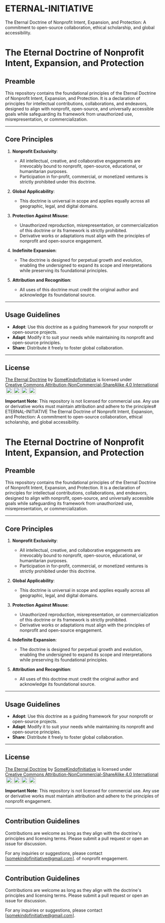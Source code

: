 # ETERNAL-INITIATIVE
The Eternal Doctrine of Nonprofit Intent, Expansion, and Protection: A commitment to open-source collaboration, ethical scholarship, and global accessibility.

# The Eternal Doctrine of Nonprofit Intent, Expansion, and Protection  

## Preamble  
This repository contains the foundational principles of the Eternal Doctrine of Nonprofit Intent, Expansion, and Protection. It is a declaration of principles for intellectual contributions, collaborations, and endeavors, designed to align with nonprofit, open-source, and universally accessible goals while safeguarding its framework from unauthorized use, misrepresentation, or commercialization.

---

## Core Principles  

1. **Nonprofit Exclusivity**:  
   - All intellectual, creative, and collaborative engagements are irrevocably bound to nonprofit, open-source, educational, or humanitarian purposes.  
   - Participation in for-profit, commercial, or monetized ventures is strictly prohibited under this doctrine.  

2. **Global Applicability**:  
   - This doctrine is universal in scope and applies equally across all geographic, legal, and digital domains.  

3. **Protection Against Misuse**:  
   - Unauthorized reproduction, misrepresentation, or commercialization of this doctrine or its framework is strictly prohibited.  
   - Derivative works or adaptations must align with the principles of nonprofit and open-source engagement.  

4. **Indefinite Expansion**:  
   - The doctrine is designed for perpetual growth and evolution, enabling the undersigned to expand its scope and interpretations while preserving its foundational principles.  

5. **Attribution and Recognition**:  
   - All uses of this doctrine must credit the original author and acknowledge its foundational source.  

---

## Usage Guidelines  
- **Adopt**: Use this doctrine as a guiding framework for your nonprofit or open-source projects.  
- **Adapt**: Modify it to suit your needs while maintaining its nonprofit and open-source principles.  
- **Share**: Distribute it freely to foster global collaboration.

---

## License  
<p xmlns:cc="http://creativecommons.org/ns#" xmlns:dct="http://purl.org/dc/terms/"><a property="dct:title" rel="cc:attributionURL" href="https://github.com/S-K-o-I/ETERNAL-INITIATIVE">The Eternal Doctrine</a> by <a rel="cc:attributionURL dct:creator" property="cc:attributionName" href="https://github.com/S-K-o-I">SomeKindofInitiative</a> is licensed under <a href="https://creativecommons.org/licenses/by-nc-sa/4.0/?ref=chooser-v1" target="_blank" rel="license noopener noreferrer" style="display:inline-block;">Creative Commons Attribution-NonCommercial-ShareAlike 4.0 International<img style="height:22px!important;margin-left:3px;vertical-align:text-bottom;" src="https://mirrors.creativecommons.org/presskit/icons/cc.svg?ref=chooser-v1" alt=""><img style="height:22px!important;margin-left:3px;vertical-align:text-bottom;" src="https://mirrors.creativecommons.org/presskit/icons/by.svg?ref=chooser-v1" alt=""><img style="height:22px!important;margin-left:3px;vertical-align:text-bottom;" src="https://mirrors.creativecommons.org/presskit/icons/nc.svg?ref=chooser-v1" alt=""><img style="height:22px!important;margin-left:3px;vertical-align:text-bottom;" src="https://mirrors.creativecommons.org/presskit/icons/sa.svg?ref=chooser-v1" alt=""></a></p>

**Important Note**: This repository is not licensed for commercial use. Any use or derivative works must maintain attribution and adhere to the principles# ETERNAL-INITIATIVE
The Eternal Doctrine of Nonprofit Intent, Expansion, and Protection: A commitment to open-source collaboration, ethical scholarship, and global accessibility.

# The Eternal Doctrine of Nonprofit Intent, Expansion, and Protection  

## Preamble  
This repository contains the foundational principles of the Eternal Doctrine of Nonprofit Intent, Expansion, and Protection. It is a declaration of principles for intellectual contributions, collaborations, and endeavors, designed to align with nonprofit, open-source, and universally accessible goals while safeguarding its framework from unauthorized use, misrepresentation, or commercialization.

---

## Core Principles  

1. **Nonprofit Exclusivity**:  
   - All intellectual, creative, and collaborative engagements are irrevocably bound to nonprofit, open-source, educational, or humanitarian purposes.  
   - Participation in for-profit, commercial, or monetized ventures is strictly prohibited under this doctrine.  

2. **Global Applicability**:  
   - This doctrine is universal in scope and applies equally across all geographic, legal, and digital domains.  

3. **Protection Against Misuse**:  
   - Unauthorized reproduction, misrepresentation, or commercialization of this doctrine or its framework is strictly prohibited.  
   - Derivative works or adaptations must align with the principles of nonprofit and open-source engagement.  

4. **Indefinite Expansion**:  
   - The doctrine is designed for perpetual growth and evolution, enabling the undersigned to expand its scope and interpretations while preserving its foundational principles.  

5. **Attribution and Recognition**:  
   - All uses of this doctrine must credit the original author and acknowledge its foundational source.  

---

## Usage Guidelines  
- **Adopt**: Use this doctrine as a guiding framework for your nonprofit or open-source projects.  
- **Adapt**: Modify it to suit your needs while maintaining its nonprofit and open-source principles.  
- **Share**: Distribute it freely to foster global collaboration.

---

## License  
<p xmlns:cc="http://creativecommons.org/ns#" xmlns:dct="http://purl.org/dc/terms/"><a property="dct:title" rel="cc:attributionURL" href="https://github.com/S-K-o-I/ETERNAL-INITIATIVE">The Eternal Doctrine</a> by <a rel="cc:attributionURL dct:creator" property="cc:attributionName" href="https://github.com/S-K-o-I">SomeKindofInitiative</a> is licensed under <a href="https://creativecommons.org/licenses/by-nc-sa/4.0/?ref=chooser-v1" target="_blank" rel="license noopener noreferrer" style="display:inline-block;">Creative Commons Attribution-NonCommercial-ShareAlike 4.0 International<img style="height:22px!important;margin-left:3px;vertical-align:text-bottom;" src="https://mirrors.creativecommons.org/presskit/icons/cc.svg?ref=chooser-v1" alt=""><img style="height:22px!important;margin-left:3px;vertical-align:text-bottom;" src="https://mirrors.creativecommons.org/presskit/icons/by.svg?ref=chooser-v1" alt=""><img style="height:22px!important;margin-left:3px;vertical-align:text-bottom;" src="https://mirrors.creativecommons.org/presskit/icons/nc.svg?ref=chooser-v1" alt=""><img style="height:22px!important;margin-left:3px;vertical-align:text-bottom;" src="https://mirrors.creativecommons.org/presskit/icons/sa.svg?ref=chooser-v1" alt=""></a></p>

**Important Note**: This repository is not licensed for commercial use. Any use or derivative works must maintain attribution and adhere to the principles of nonprofit engagement.

---

## Contribution Guidelines  
Contributions are welcome as long as they align with the doctrine's principles and licensing terms. Please submit a pull request or open an issue for discussion.  

For any inquiries or suggestions, please contact [somekindofinitiative@gmail.com].
 of nonprofit engagement.

---

## Contribution Guidelines  
Contributions are welcome as long as they align with the doctrine's principles and licensing terms. Please submit a pull request or open an issue for discussion.  

For any inquiries or suggestions, please contact [somekindofinitiative@gmail.com].
